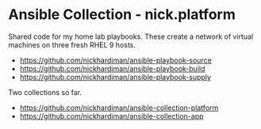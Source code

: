 # Ansible Collection - nick.platform

Shared code for my home lab playbooks. 
These create a network of virtual machines on three fresh RHEL 9 hosts.

* https://github.com/nickhardiman/ansible-playbook-source
* https://github.com/nickhardiman/ansible-playbook-build
* https://github.com/nickhardiman/ansible-playbook-supply

Two collections so far. 

* https://github.com/nickhardiman/ansible-collection-platform
* https://github.com/nickhardiman/ansible-collection-app
